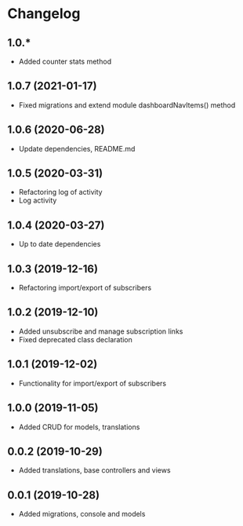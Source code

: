 Changelog
=========

## 1.0.*
 * Added counter stats method
 
## 1.0.7 (2021-01-17)
 * Fixed migrations and extend module dashboardNavItems() method
 
## 1.0.6 (2020-06-28)
 * Update dependencies, README.md
 
## 1.0.5 (2020-03-31)
 * Refactoring log of activity
 * Log activity
 
## 1.0.4 (2020-03-27)
 * Up to date dependencies
 
## 1.0.3 (2019-12-16)
 * Refactoring import/export of subscribers

## 1.0.2 (2019-12-10)
 * Added unsubscribe and manage subscription links
 * Fixed deprecated class declaration

## 1.0.1 (2019-12-02)
 * Functionality for import/export of subscribers
 
## 1.0.0 (2019-11-05)
 * Added CRUD for models, translations
 
## 0.0.2 (2019-10-29)
 * Added translations, base controllers and views
 
## 0.0.1 (2019-10-28)
 * Added migrations, console and models